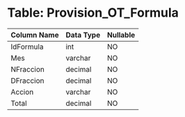# Table: Provision_OT_Formula

| Column Name | Data Type | Nullable |
|-------------|-----------|----------|
| IdFormula | int | NO |
| Mes | varchar | NO |
| NFraccion | decimal | NO |
| DFraccion | decimal | NO |
| Accion | varchar | NO |
| Total | decimal | NO |
